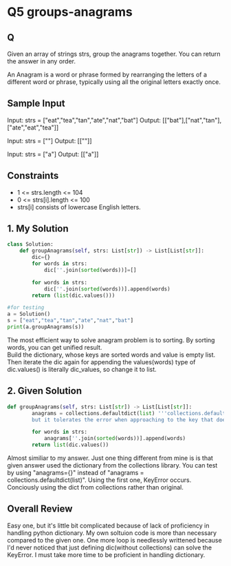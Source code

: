 # Q5 groups-anagrams

## Q
Given an array of strings strs, group the anagrams together. You can return the answer in any order.

An Anagram is a word or phrase formed by rearranging the letters of a different word or phrase, typically using all the original letters exactly once.

## Sample Input
Input: strs = ["eat","tea","tan","ate","nat","bat"]
Output: [["bat"],["nat","tan"],["ate","eat","tea"]]

Input: strs = [""]
Output: [[""]]

Input: strs = ["a"]
Output: [["a"]]

## Constraints
- 1 <= strs.length <= 104
- 0 <= strs[i].length <= 100
- strs[i] consists of lowercase English letters.

## 1. My Solution
```py
class Solution:
    def groupAnagrams(self, strs: List[str]) -> List[List[str]]:
        dic={}
        for words in strs:
            dic[''.join(sorted(words))]=[]

        for words in strs:
            dic[''.join(sorted(words))].append(words)
        return (list(dic.values()))

#for testing
a = Solution()
s = ["eat","tea","tan","ate","nat","bat"]
print(a.groupAnagrams(s))
```

The most efficient way to solve anagram problem is to sorting. By sorting words, you can get unified result.  
Build the dictionary, whose keys are sorted words and value is empty list. Then iterate the dic again for appending the values(words)
type of dic.values() is literally dic_values, so change it to list.

## 2. Given Solution
```py
def groupAnagrams(self, strs: List[str]) -> List[List[str]]:
        anagrams = collections.defaultdict(list) '''collections.defaultdict is similiar to python dict,
        but it tolerates the error when approaching to the key that doesn't exist '''

        for words in strs:
            anagrams[''.join(sorted(words))].append(words)
        return list(dic.values())

```

Almost similiar to my answer. Just one thing different from mine is is that given answer used the dictionary from the collections library.
You can test by using "anagrams={}" instead of "anagrams = collections.defaultdict(list)". Using the first one, KeyError occurs. Conciously using the dict from collections rather than original.

## Overall Review

Easy one, but it's little bit complicated because of lack of proficiency in handling python dictionary. My own soltuion code is more than necessary compared to the given one. One more loop is needlessly writtened because I'd never noticed that just defining dic(without collections) can solve the KeyError. I must take more time to be proficient in handling dictionary.
